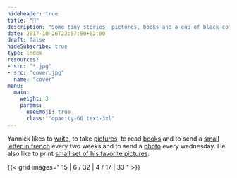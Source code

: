```yaml
---
hideheader: true
title: "👋"
description: "Some tiny stories, pictures, books and a cup of black coffee"
date: 2017-10-26T22:57:50+02:00
draft: false
hideSubscribe: true
type: index
resources:
- src: "*.jpg"
- src: "cover.jpg"
  name: "cover"
menu:
  main:
    weight: 3
    params:
      useEmoji: true
      class: "opacity-60 text-3xl"
---
```


Yannick likes to [write](/en/posts), to take [pictures](/en/series), to read [books](/en/books) and to send a [small letter in french](/bonjour) every two weeks and to send a [photo](/en/details) every wednesday. He also like to print [small set of his favorite pictures](/en/shop).

{{< grid images=" 15 | 6 / 32 | 4 /  17 |  33 " >}}
